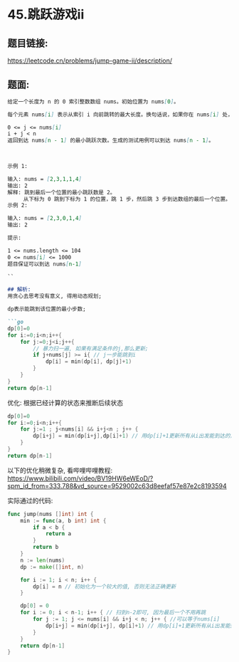 # 45.跳跃游戏ii

## 题目链接: 
<https://leetcode.cn/problems/jump-game-ii/description/>

## 题面: 

```md
给定一个长度为 n 的 0 索引整数数组 nums。初始位置为 nums[0]。

每个元素 nums[i] 表示从索引 i 向前跳转的最大长度。换句话说，如果你在 nums[i] 处，你可以跳转到任意 nums[i + j] 处:

0 <= j <= nums[i] 
i + j < n
返回到达 nums[n - 1] 的最小跳跃次数。生成的测试用例可以到达 nums[n - 1]。

 

示例 1:

输入: nums = [2,3,1,1,4]
输出: 2
解释: 跳到最后一个位置的最小跳跃数是 2。
     从下标为 0 跳到下标为 1 的位置，跳 1 步，然后跳 3 步到达数组的最后一个位置。
示例 2:

输入: nums = [2,3,0,1,4]
输出: 2

提示:

1 <= nums.length <= 104
0 <= nums[i] <= 1000
题目保证可以到达 nums[n-1]

``

## 解析: 
用贪心去思考没有意义, 得用动态规划;

dp表示能跳到该位置的最小步数; 

```go
dp[0]=0
for i:=0;i<n;i++{
    for j:=0;j<i;j++{
        // 暴力扫一遍, 如果有满足条件的j,那么更新;
        if j+nums[j] >= i{ // j一步能跳到i
            dp[i] = min(dp[i], dp[j]+1)
        }
    }
}
return dp[n-1]
```

优化: 根据已经计算的状态来推断后续状态

```go
dp[0]=0
for i:=0;i<n;i++{
    for j:=1 ; j<nums[i] && i+j<n ; j++ {
        dp[i+j] = min(dp[i+j],dp[i]+1) // 用dp[i]+1更新所有从i出发能到达的点
    }
}
return dp[n-1]
```

以下的优化稍微复杂, 看哔哩哔哩教程: 
<https://www.bilibili.com/video/BV19HW6eWEoD/?spm_id_from=333.788&vd_source=9529002c63d8eefaf57e87e2c8193594>

实际通过的代码: 

```go
func jump(nums []int) int {
	min := func(a, b int) int {
		if a < b {
			return a
		}
		return b
	}
	n := len(nums)
	dp := make([]int, n)

	for i := 1; i < n; i++ {
		dp[i] = n // 初始化为一个较大的值, 否则无法正确更新
	}

	dp[0] = 0
	for i := 0; i < n-1; i++ { // 扫到n-2即可, 因为最后一个不用再跳
		for j := 1; j <= nums[i] && i+j < n; j++ { //可以等于nums[i]
			dp[i+j] = min(dp[i+j], dp[i]+1) // 用dp[i]+1更新所有从i出发能到达的点
		}
	}
	return dp[n-1]
}

```